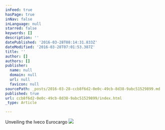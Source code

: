 ```yaml
---
inFeed: true
hasPage: true
inNav: false
inLanguage: null
starred: false
keywords: []
description: ''
datePublished: '2016-03-28T08:14:31.833Z'
dateModified: '2016-03-28T07:01:53.387Z'
title: ''
author: []
authors: []
publisher:
  name: null
  domain: null
  url: null
  favicon: null
sourcePath: _posts/2016-03-28-ccb8f6d2-0e0c-49cb-8d38-9abc51529899.md
published: true
url: ccb8f6d2-0e0c-49cb-8d38-9abc51529899/index.html
_type: Article

---
```

Unveiling the Iveco Eurocargo
![](https://the-grid-user-content.s3-us-west-2.amazonaws.com/5ad444ff-e748-4c23-836d-c60a79a1bc3d.jpg)
